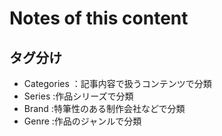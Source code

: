 # Notes of this content

## タグ分け
- Categories ：記事内容で扱うコンテンツで分類
- Series :作品シリーズで分類
- Brand :特筆性のある制作会社などで分類
- Genre :作品のジャンルで分類